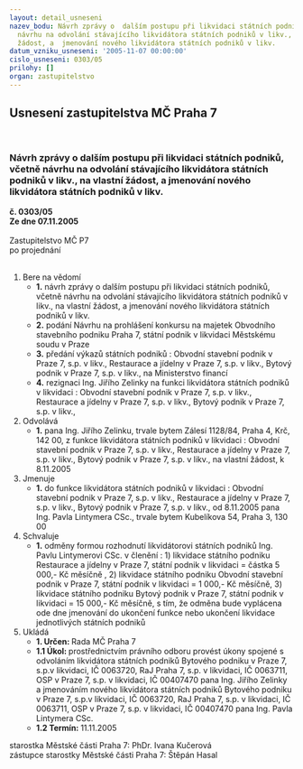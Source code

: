 ```yaml
---
layout: detail_usneseni
nazev_bodu: Návrh zprávy o  dalším postupu při likvidaci státních podniků, včetně
  návrhu na odvolání stávajícího likvidátora státních podniků v likv., na vlastní
  žádost, a  jmenování nového likvidátora státních podniků v likv.
datum_vzniku_usneseni: '2005-11-07 00:00:00'
cislo_usneseni: 0303/05
prilohy: []
organ: zastupitelstvo
---
```

<div id="ucUsn_pList" class="usn">
	<span><h2>Usnesení zastupitelstva MČ Praha 7 </h2>
<br></span><div class="standBody">
<span><h3>Návrh zprávy o  dalším postupu při likvidaci státních podniků, včetně návrhu na odvolání stávajícího likvidátora státních podniků v likv., na vlastní žádost, a  jmenování nového likvidátora státních podniků v likv.</h3></span><div class="center">
		<strong>č. 0303/05</strong><br>
	</div>
<div class="center">
		<strong>Ze dne 07.11.2005</strong><br><br>
	</div>Zastupitelstvo MČ P7<br> po projednání<br><br><ol>
<li>Bere na vědomí<ul>
<li>
<strong>1.</strong> návrh zprávy o  dalším postupu při likvidaci státních podniků, včetně návrhu na odvolání stávajícího likvidátora státních podniků v likv., na vlastní žádost, a  jmenování nového likvidátora státních podniků v likv.</li>
<li>
<strong>2.</strong> podání Návrhu na prohlášení konkursu na majetek Obvodního stavebního podniku Praha 7, státní podnik v likvidaci Městskému soudu v Praze </li>
<li>
<strong>3.</strong> předání  výkazů státních podniků : Obvodní stavební podnik v Praze 7, s.p. v likv., Restaurace a jídelny v Praze 7, s.p. v likv., Bytový podnik v Praze 7, s.p. v likv., na Ministerstvo financí</li>
<li>
<strong>4.</strong> rezignaci Ing. Jiřího Zelinky na funkci likvidátora státních podniků v likvidaci :  Obvodní stavební podnik v Praze 7, s.p. v likv., Restaurace a jídelny v Praze 7, s.p. v likv., Bytový podnik v Praze 7, s.p. v likv., </li>
</ul>
</li>
<li>Odvolává<ul><li>
<strong>1.</strong> pana Ing. Jiřího Zelinku, trvale bytem Zálesí 1128/84, Praha 4, Krč, 142 00, z funkce likvidátora státních podniků v likvidaci :  Obvodní stavební podnik v Praze 7, s.p. v likv., Restaurace a jídelny v Praze 7, s.p. v likv., Bytový podnik v Praze 7, s.p. v likv., na vlastní žádost, k 8.11.2005</li></ul>
</li>
<li>Jmenuje<ul><li>
<strong>1.</strong> do funkce likvidátora státních podniků v likvidaci :  Obvodní stavební podnik v Praze 7, s.p. v likv., Restaurace a jídelny v Praze 7, s.p. v likv., Bytový podnik v Praze 7, s.p. v likv., od 8.11.2005 pana Ing. Pavla Lintymera CSc., trvale bytem Kubelíkova 54, Praha 3, 130 00</li></ul>
</li>
<li>Schvaluje<ul><li>
<strong>1.</strong> odměny formou rozhodnutí   likvidátorovi státních podniků Ing. Pavlu Lintymerovi CSc.  v členění : 1) likvidace státního podniku Restaurace a jídelny v Praze 7, státní podnik v likvidaci = částka 5 000,- Kč měsíčně , 2) likvidace státního podniku Obvodní stavební podnik v Praze 7, státní podnik v likvidaci =  1 000,- Kč měsíčně,  3) likvidace státního podniku Bytový podnik v Praze 7, státní podnik v likvidaci   = 15 000,- Kč měsíčně, s tím, že odměna bude vyplácena ode dne jmenování do ukončení funkce nebo ukončení likvidace jednotlivých státních podniků</li></ul>
</li>
<li>Ukládá<ul>
<li>
<strong>1. Určen: </strong>Rada MČ Praha 7</li>
<li>
<strong>1.1 Úkol: </strong>prostřednictvím právního odboru  provést úkony spojené s odvoláním likvidátora státních podniků Bytového podniku v Praze 7, s.p.v likvidaci, IČ 0063720, RaJ Praha 7, s.p. v likvidaci, IČ 0063711, OSP v Praze 7, s.p. v likvidaci, IČ  00407470 pana Ing. Jiřího Zelinky a jmenováním nového likvidátora státních podniků Bytového podniku v Praze 7, s.p.v likvidaci, IČ 0063720, RaJ Praha 7, s.p. v likvidaci, IČ 0063711, OSP v Praze 7, s.p. v likvidaci, IČ  00407470 pana Ing. Pavla Lintymera CSc.     </li>
<li>
<strong>1.2 Termín: </strong>11.11.2005</li>
</ul>
</li>
</ol>starostka Městské části Praha 7: PhDr. Ivana Kučerová<br>zástupce starostky Městské části Praha 7: Štěpán Hasal
</div>
</div>